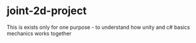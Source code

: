 # joint-2d-project
This is exists only for one purpose - to understand how unity and c# basics mechanics works together
